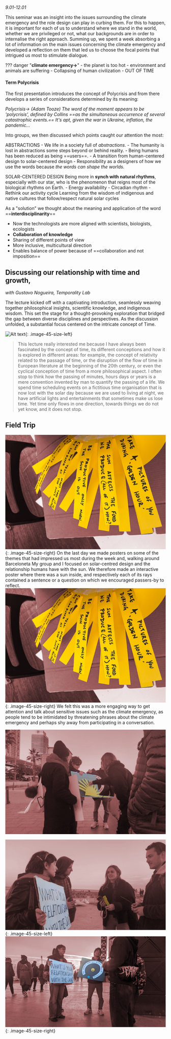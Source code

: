 *9.01-12.01*
<brr>

This seminar was an insight into the issues surrounding the climate emergency and the role design can play in curbing them.
For this to happen, it is important for each of us to understand where we stand in the world, whether we are privileged or not, what our backgrounds are in order to internalise the right approach.
Summing up, we spent a week absorbing a lot of information on the main issues concerning the climate emergency and developed a reflection on them that led us to choose the focal points that intrigued us most to stimulate dialogue.

??? danger "**climate emergency→**" 
    - the planet is too hot
    - environment and animals are suffering
    - Collapsing of human civilization
    - OUT OF TIME

#### Term Polycrisis

The first presentation introduces the concept of Polycrisis and from there develops a series of considerations determined by its meaning:

*Polycrisis→ (Adam Tooze) The word of the moment appears to be 'polycrisis', defined by Collins ==as the simultaneous occurrence of several catastrophic events.== It's apt, given the war in Ukraine, inflation, the pandemic…*

Into groups, we then discussed which points caught our attention the most:

ABSTRACTIONS
    - We life in a society full of *abstractions*. 
    - The humanity is lost in abstractions some steps beyond or behind reality.
    - Being humans has been reduced as being ==users==.
    - A transition from human-centered design to solar-centered design
    - Responsibility as a designers of how we use the words because *the words can shape the worlds.*

SOLAR-CENTERED DESIGN
    Being more in **synch with natural rhythms**, especially with our star, who is the phenomenon that reigns most of the biological rhythms on Earth.
    - Energy availability
    - Circadian rhythm
    - Rethink our activity cycle
    Learning from the wisdom of indigenous and native cultures that follow/respect natural solar cycles

As a "solution" we thought about the meaning and application of the word ==**interdisciplinarity**==
- Now the technologists are more aligned with scientists, biologists, ecologists
- **Collaboration of knowledge**
- Sharing of different points of view
- More inclusive, multicultural direction
- Enables balance of power because of ==collaboration and not imposition==

##  Discussing our relationship with time and growth, 
*with Gustavo Nogueira, Temporality Lab*

The lecture kicked off with a captivating introduction, seamlessly weaving together philosophical insights, scientific knowledge, and indigenous wisdom. This set the stage for a thought-provoking exploration that bridged the gap between diverse disciplines and perspectives. As the discussion unfolded, a substantial focus centered on the intricate concept of Time.

![Alt text](../images/DSCE05.png){: .image-45-size-left}

> This lecture really interested me because I have always been fascinated by the concept of time, its different conceptions and how it is explored in different areas: for example, the concept of relativity related to the passage of time, or the disruption of the flow of time in European literature at the beginning of the 20th century, or even the cyclical conception of time from a more philosophical aspect.
I often stop to think how the passing of minutes, hours days or years is a mere convention invented by man to quantify the passing of a life.  We spend time scheduling events on a fictitious time organisation that is now lost with the solar day because we are used to living at night, we have artificial lights and entertainments that sometimes make us lose time.
Yet time only flows in one direction, towards things we do not yet know, and it does not stop.
>

## Field Trip
![Alt text](../images/DSCE04.png){: .image-45-size-right}
On the last day we made posters on some of the themes that had impressed us most during the week and, walking around Barceloneta My group and I focused on solar-centred design and the relationship humans have with the sun. We therefore made an interactive poster where there was a sun inside, and respectively each of its rays contained a sentence or a question on which we encouraged passers-by to reflect.![Alt text](../images/DSCE04.png){: .image-45-size-right}
We felt this was a more engaging way to get attention and talk about sensitive issues such as the climate emergency, as people tend to be intimidated by threatening phrases about the climate emergency and perhaps shy away from participating in a conversation.

<brr>
<brr>

![Alt text](../images/DSCE02.png)

![Alt text](../images/DSCE01.png){: .image-45-size-left}
![Alt text](../images/DSCE03.png){: .image-45-size-right}
